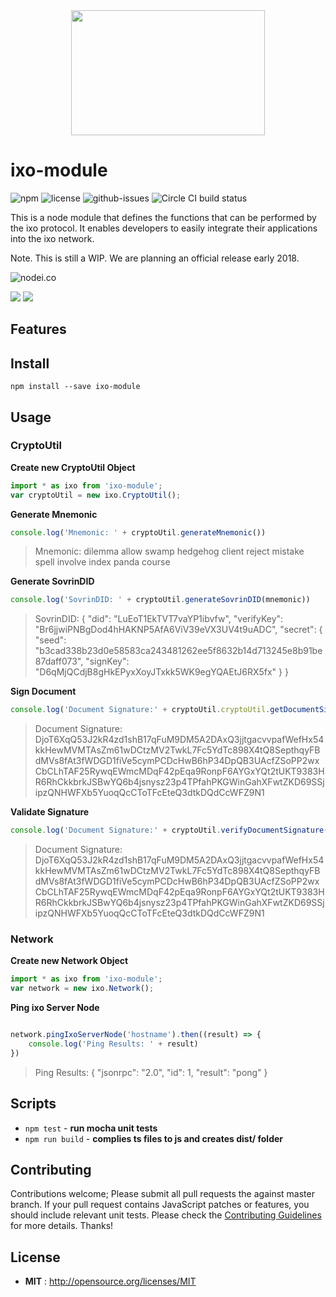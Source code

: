 <div align="center">
  <a href="http://ixo.foundation/">
    <img width="310" height="200" src="https://raw.githubusercontent.com/ixofoundation/ixo-module/master/assets/ixo_logo.png">
  </a>
</div>

# ixo-module

![npm](https://img.shields.io/npm/v/ixo-module.svg) ![license](https://img.shields.io/npm/l/ixo-module.svg) ![github-issues](https://img.shields.io/github/issues/ixofoundation/ixo-module.svg)  ![Circle CI build status](https://circleci.com/gh/ixofoundation/ixo-module.svg?style=svg)

This is a node module that defines the functions that can be performed by the ixo protocol. It enables developers to easily integrate their applications into the ixo network. 

Note. This is still a WIP. We are planning an official release early 2018. 

![nodei.co](https://nodei.co/npm/ixo-module.png?downloads=true&downloadRank=true&stars=true)

![](https://david-dm.org/ixofoundation/ixo-module/status.svg)
![](https://david-dm.org/ixofoundation/ixo-module/dev-status.svg)

## Features


## Install

`npm install --save ixo-module`

## Usage

### CryptoUtil

**Create new CryptoUtil Object**
```js
import * as ixo from 'ixo-module';
var cryptoUtil = new ixo.CryptoUtil();

```

**Generate Mnemonic**
```js
console.log('Mnemonic: ' + cryptoUtil.generateMnemonic())
```
> Mnemonic: dilemma allow swamp hedgehog client reject mistake spell involve index panda course


**Generate SovrinDID**
```js
console.log('SovrinDID: ' + cryptoUtil.generateSovrinDID(mnemonic))
```
   > SovrinDID: {
             "did": "LuEoT1EkTVT7vaYP1ibvfw",
             "verifyKey": "Br6jjwiPNBgDod4hHAKNP5AfA6ViV39eVX3UV4t9uADC",
             "secret": {
                     "seed": "b3cad338b23d0e58583ca243481262ee5f8632b14d713245e8b91be87daff073",
                     "signKey": "D6qMjQCdjB8gHkEPyxXoyJTxkk5WK9egYQAEtJ6RX5fx"
             }
     }

**Sign Document**
```js
console.log('Document Signature:' + cryptoUtil.cryptoUtil.getDocumentSignature(sdid.secret.signKey, sdid.verifyKey, JSON.stringify(testJson)))
```
> Document Signature: DjoT6XqQ53J2kR4zd1shB17qFuM9DM5A2DAxQ3jjtgacvvpafWefHx54kkHewMVMTAsZm61wDCtzMV2TwkL7Fc5YdTc898X4tQ8SepthqyFBdMVs8fAt3fWDGD1fiVe5cymPCDcHwB6hP34DpQB3UAcfZSoPP2wxCbCLhTAF25RywqEWmcMDqF42pEqa9RonpF6AYGxYQt2tUKT9383HR6RhCkkbrkJSBwYQ6b4jsnysz23p4TPfahPKGWinGahXFwtZKD69SSjipzQNHWFXb5YuoqQcCToTFcEteQ3dtkDQdCcWFZ9N1

**Validate Signature**
```js
console.log('Document Signature:' + cryptoUtil.verifyDocumentSignature(signature, sdid.verifyKey))
```
> Document Signature: DjoT6XqQ53J2kR4zd1shB17qFuM9DM5A2DAxQ3jjtgacvvpafWefHx54kkHewMVMTAsZm61wDCtzMV2TwkL7Fc5YdTc898X4tQ8SepthqyFBdMVs8fAt3fWDGD1fiVe5cymPCDcHwB6hP34DpQB3UAcfZSoPP2wxCbCLhTAF25RywqEWmcMDqF42pEqa9RonpF6AYGxYQt2tUKT9383HR6RhCkkbrkJSBwYQ6b4jsnysz23p4TPfahPKGWinGahXFwtZKD69SSjipzQNHWFXb5YuoqQcCToTFcEteQ3dtkDQdCcWFZ9N1

### Network

**Create new Network Object**
```js
import * as ixo from 'ixo-module';
var network = new ixo.Network();

```
**Ping ixo Server Node**

```js

network.pingIxoServerNode('hostname').then((result) => {
    console.log('Ping Results: ' + result)
})

```
> Ping Results: {
          "jsonrpc": "2.0",
          "id": 1,
          "result": "pong"
  }


## Scripts

 -  `npm test` - **run mocha unit tests**
 -  `npm run build` - **complies ts files to js and creates dist/ folder**


## Contributing

Contributions welcome; Please submit all pull requests the against master branch. If your pull request contains JavaScript patches or features, you should include relevant unit tests. Please check the [Contributing Guidelines](contributng.md) for more details. Thanks!


## License

 - **MIT** : http://opensource.org/licenses/MIT
